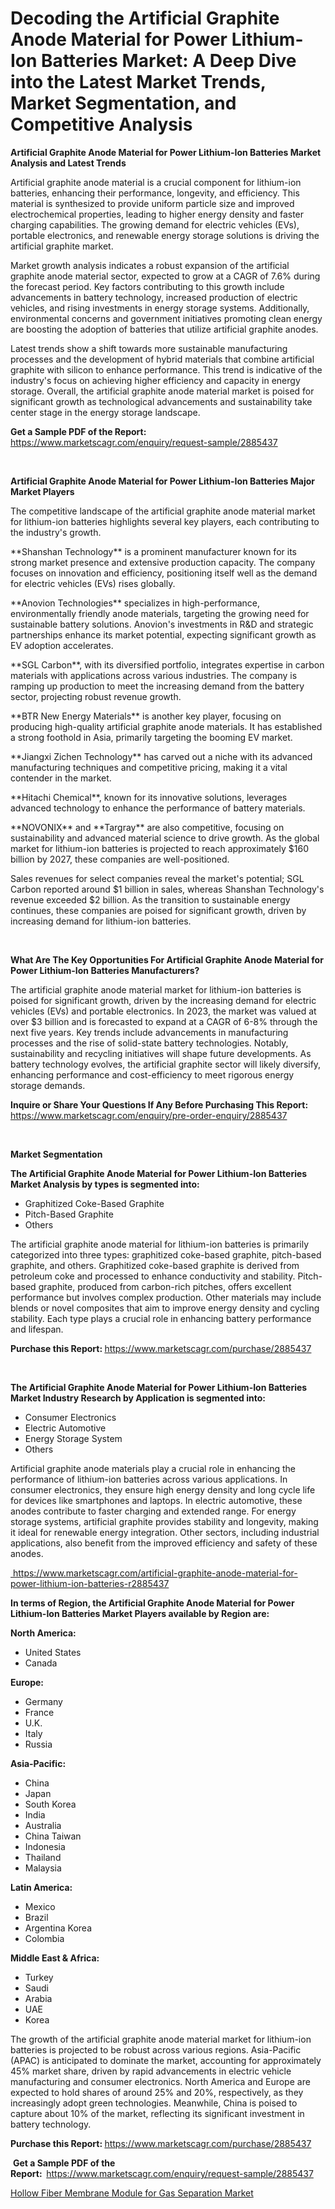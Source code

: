 <p><h1>Decoding the Artificial Graphite Anode Material for Power Lithium-Ion Batteries Market: A Deep Dive into the Latest Market Trends, Market Segmentation, and Competitive Analysis</h1></p><p><strong>Artificial Graphite Anode Material for Power Lithium-Ion Batteries Market Analysis and Latest Trends</strong></p>
<p><p>Artificial graphite anode material is a crucial component for lithium-ion batteries, enhancing their performance, longevity, and efficiency. This material is synthesized to provide uniform particle size and improved electrochemical properties, leading to higher energy density and faster charging capabilities. The growing demand for electric vehicles (EVs), portable electronics, and renewable energy storage solutions is driving the artificial graphite market.</p><p>Market growth analysis indicates a robust expansion of the artificial graphite anode material sector, expected to grow at a CAGR of 7.6% during the forecast period. Key factors contributing to this growth include advancements in battery technology, increased production of electric vehicles, and rising investments in energy storage systems. Additionally, environmental concerns and government initiatives promoting clean energy are boosting the adoption of batteries that utilize artificial graphite anodes.</p><p>Latest trends show a shift towards more sustainable manufacturing processes and the development of hybrid materials that combine artificial graphite with silicon to enhance performance. This trend is indicative of the industry's focus on achieving higher efficiency and capacity in energy storage. Overall, the artificial graphite anode material market is poised for significant growth as technological advancements and sustainability take center stage in the energy storage landscape.</p></p>
<p><strong>Get a Sample PDF of the Report:&nbsp;</strong> <a href="https://www.marketscagr.com/enquiry/request-sample/2885437?utm_campaign=2198&utm_medium=2&utm_source=Github&utm_content=ia&utm_term=13032025&utm_id=artificial-graphite-anode-material-for-power-lithium-ion-batteries">https://www.marketscagr.com/enquiry/request-sample/2885437</a></p>
<p>&nbsp;</p>
<p><strong>Artificial Graphite Anode Material for Power Lithium-Ion Batteries Major Market Players</strong></p>
<p><p>The competitive landscape of the artificial graphite anode material market for lithium-ion batteries highlights several key players, each contributing to the industry's growth. </p><p>**Shanshan Technology** is a prominent manufacturer known for its strong market presence and extensive production capacity. The company focuses on innovation and efficiency, positioning itself well as the demand for electric vehicles (EVs) rises globally. </p><p>**Anovion Technologies** specializes in high-performance, environmentally friendly anode materials, targeting the growing need for sustainable battery solutions. Anovion's investments in R&D and strategic partnerships enhance its market potential, expecting significant growth as EV adoption accelerates.</p><p>**SGL Carbon**, with its diversified portfolio, integrates expertise in carbon materials with applications across various industries. The company is ramping up production to meet the increasing demand from the battery sector, projecting robust revenue growth.</p><p>**BTR New Energy Materials** is another key player, focusing on producing high-quality artificial graphite anode materials. It has established a strong foothold in Asia, primarily targeting the booming EV market.</p><p>**Jiangxi Zichen Technology** has carved out a niche with its advanced manufacturing techniques and competitive pricing, making it a vital contender in the market.</p><p>**Hitachi Chemical**, known for its innovative solutions, leverages advanced technology to enhance the performance of battery materials.  </p><p>**NOVONIX** and **Targray** are also competitive, focusing on sustainability and advanced material science to drive growth. As the global market for lithium-ion batteries is projected to reach approximately $160 billion by 2027, these companies are well-positioned. </p><p>Sales revenues for select companies reveal the market's potential; SGL Carbon reported around $1 billion in sales, whereas Shanshan Technology's revenue exceeded $2 billion. As the transition to sustainable energy continues, these companies are poised for significant growth, driven by increasing demand for lithium-ion batteries.</p></p>
<p>&nbsp;</p>
<p><strong>What Are The Key Opportunities For Artificial Graphite Anode Material for Power Lithium-Ion Batteries Manufacturers?</strong></p>
<p><p>The artificial graphite anode material market for lithium-ion batteries is poised for significant growth, driven by the increasing demand for electric vehicles (EVs) and portable electronics. In 2023, the market was valued at over $3 billion and is forecasted to expand at a CAGR of 6-8% through the next five years. Key trends include advancements in manufacturing processes and the rise of solid-state battery technologies. Notably, sustainability and recycling initiatives will shape future developments. As battery technology evolves, the artificial graphite sector will likely diversify, enhancing performance and cost-efficiency to meet rigorous energy storage demands.</p></p>
<p><strong>Inquire or Share Your Questions If Any Before Purchasing This Report:</strong> <a href="https://www.marketscagr.com/enquiry/pre-order-enquiry/2885437?utm_campaign=2198&utm_medium=2&utm_source=Github&utm_content=ia&utm_term=13032025&utm_id=artificial-graphite-anode-material-for-power-lithium-ion-batteries">https://www.marketscagr.com/enquiry/pre-order-enquiry/2885437</a></p>
<p>&nbsp;</p>
<p><strong>Market Segmentation</strong></p>
<p><strong>The Artificial Graphite Anode Material for Power Lithium-Ion Batteries Market Analysis by types is segmented into:</strong></p>
<p><ul><li>Graphitized Coke-Based Graphite</li><li>Pitch-Based Graphite</li><li>Others</li></ul></p>
<p><p>The artificial graphite anode material for lithium-ion batteries is primarily categorized into three types: graphitized coke-based graphite, pitch-based graphite, and others. Graphitized coke-based graphite is derived from petroleum coke and processed to enhance conductivity and stability. Pitch-based graphite, produced from carbon-rich pitches, offers excellent performance but involves complex production. Other materials may include blends or novel composites that aim to improve energy density and cycling stability. Each type plays a crucial role in enhancing battery performance and lifespan.</p></p>
<p><strong>Purchase this Report:&nbsp;</strong><a href="https://www.marketscagr.com/purchase/2885437?utm_campaign=2198&utm_medium=2&utm_source=Github&utm_content=ia&utm_term=13032025&utm_id=artificial-graphite-anode-material-for-power-lithium-ion-batteries">https://www.marketscagr.com/purchase/2885437</a></p>
<p>&nbsp;</p>
<p><strong>The Artificial Graphite Anode Material for Power Lithium-Ion Batteries Market Industry Research by Application is segmented into:</strong></p>
<p><ul><li>Consumer Electronics</li><li>Electric Automotive</li><li>Energy Storage System</li><li>Others</li></ul></p>
<p><p>Artificial graphite anode materials play a crucial role in enhancing the performance of lithium-ion batteries across various applications. In consumer electronics, they ensure high energy density and long cycle life for devices like smartphones and laptops. In electric automotive, these anodes contribute to faster charging and extended range. For energy storage systems, artificial graphite provides stability and longevity, making it ideal for renewable energy integration. Other sectors, including industrial applications, also benefit from the improved efficiency and safety of these anodes.</p></p>
<p><a href="https://www.marketscagr.com/artificial-graphite-anode-material-for-power-lithium-ion-batteries-r2885437?utm_campaign=2198&utm_medium=2&utm_source=Github&utm_content=ia&utm_term=13032025&utm_id=artificial-graphite-anode-material-for-power-lithium-ion-batteries">&nbsp;https://www.marketscagr.com/artificial-graphite-anode-material-for-power-lithium-ion-batteries-r2885437</a></p>
<p><strong>In terms of Region, the Artificial Graphite Anode Material for Power Lithium-Ion Batteries Market Players available by Region are:</strong></p>
<p>
    <p> <strong> North America: </strong>
        <ul>
            <li>United States</li>
            <li>Canada</li>
        </ul>
        </p> 
    <p> <strong> Europe: </strong>
        <ul>
            <li>Germany</li>
            <li>France</li>
            <li>U.K.</li>
            <li>Italy</li>
            <li>Russia</li>
        </ul>
        </p> 
    <p> <strong> Asia-Pacific: </strong>
        <ul>
            <li>China</li>
            <li>Japan</li>
            <li>South Korea</li>
            <li>India</li>
            <li>Australia</li>
            <li>China Taiwan</li>
            <li>Indonesia</li>
            <li>Thailand</li>
            <li>Malaysia</li>
        </ul>
        </p> 
    <p> <strong> Latin America: </strong>
        <ul>
            <li>Mexico</li>
            <li>Brazil</li>
            <li>Argentina Korea</li>
            <li>Colombia</li>
        </ul>
        </p> 
    <p> <strong> Middle East & Africa: </strong>
        <ul>
            <li>Turkey</li>
            <li>Saudi</li>
            <li>Arabia</li>
            <li>UAE</li>
            <li>Korea</li>
        </ul>
    </p>
    </p>
<p><p>The growth of the artificial graphite anode material market for lithium-ion batteries is projected to be robust across various regions. Asia-Pacific (APAC) is anticipated to dominate the market, accounting for approximately 45% market share, driven by rapid advancements in electric vehicle manufacturing and consumer electronics. North America and Europe are expected to hold shares of around 25% and 20%, respectively, as they increasingly adopt green technologies. Meanwhile, China is poised to capture about 10% of the market, reflecting its significant investment in battery technology.</p></p>
<p><strong>Purchase this Report: </strong><a href="https://www.marketscagr.com/purchase/2885437?utm_campaign=2198&utm_medium=2&utm_source=Github&utm_content=ia&utm_term=13032025&utm_id=artificial-graphite-anode-material-for-power-lithium-ion-batteries">https://www.marketscagr.com/purchase/2885437</a></p>
<p>&nbsp;<strong>Get a Sample PDF of the Report:&nbsp;&nbsp;</strong><a href="https://www.marketscagr.com/enquiry/request-sample/2885437?utm_campaign=2198&utm_medium=2&utm_source=Github&utm_content=ia&utm_term=13032025&utm_id=artificial-graphite-anode-material-for-power-lithium-ion-batteries">https://www.marketscagr.com/enquiry/request-sample/2885437</a></p>
<p><strong></strong></p>
<p><p><a href="https://github.com/delindacallegari68/Market-Research-Report-List-1/blob/main/hollow-fiber-membrane-module-for-gas-separation-market.md?utm_campaign=2198&utm_medium=2&utm_source=Github&utm_content=ia&utm_term=13032025&utm_id=artificial-graphite-anode-material-for-power-lithium-ion-batteries">Hollow Fiber Membrane Module for Gas Separation Market</a></p></p>